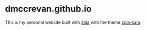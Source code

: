 # dmccrevan.github.io

This is my personal website built with [zola](https://www.getzola.org/) with the theme [zola-sam](https://github.com/janbaudisch/zola-sam).
